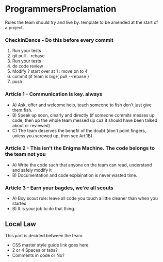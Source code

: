 # ProgrammersProclamation
Rules the team should try and live by. template to be amended at the start of a project.

### CheckInDance - Do this before every commit
1) Run your tests
2) git pull --rebase
3) Run your tests
4) do code review 
5) Modify ? start over at 1 : move on to 4
6) commit
(if team is big){ pull --rebase }
7) push

### Article 1 - Communication is key. always
- A) Ask, offer and welcome help, teach someone to fish don't just give them fish.
- B) Speak up soon, clearly and directly (if someone commits messes up code, then up the whole team messed up cuz it should have been talked about or reviewed)
- C) The team deserves the benefit of the doubt (don't point fingers, unless you screwed up, then see Art.1B)

### Article 2 - This isn't the Enigma Machine. The code belongs to the team not you
- A) Write the code such that anyone on the team can read, understand and safely modify it 
- B) Documentation and code explaination is never wasted time.

### Article 3 - Earn your bagdes, we're all scouts
- A) Boy scout rule: leave all code you touch a little cleaner than when you started
- B) It is your job to do that thing.

## Local Law
This part is decided between the team.
* CSS master style guide link goes here.
* 2 or 4 Spaces or tabs?
* Comments in code or No?
